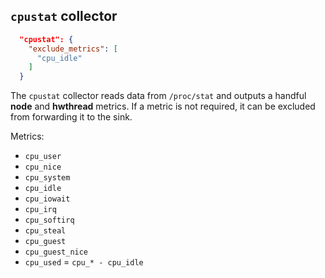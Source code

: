 
## `cpustat` collector

```json
  "cpustat": {
    "exclude_metrics": [
      "cpu_idle"
    ]
  }
```

The `cpustat` collector reads data from `/proc/stat` and outputs a handful **node** and **hwthread** metrics. If a metric is not required, it can be excluded from forwarding it to the sink.

Metrics:

* `cpu_user`
* `cpu_nice`
* `cpu_system`
* `cpu_idle`
* `cpu_iowait`
* `cpu_irq`
* `cpu_softirq`
* `cpu_steal`
* `cpu_guest`
* `cpu_guest_nice`
* `cpu_used` = `cpu_* - cpu_idle`